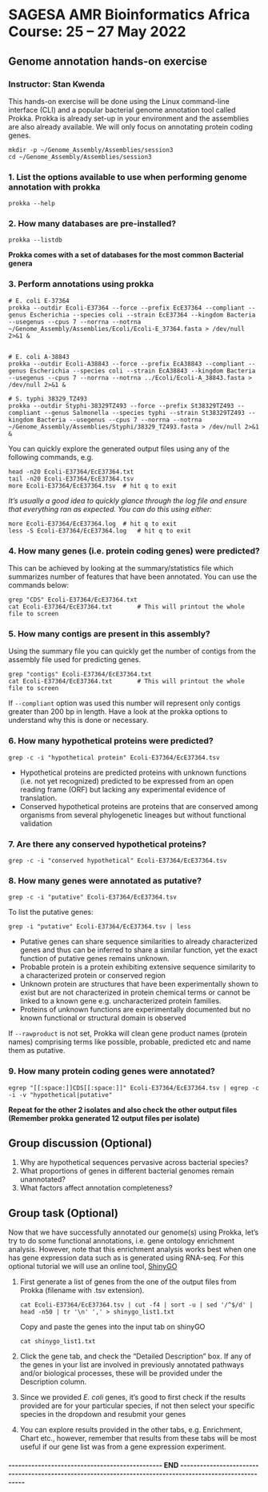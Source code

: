# SAGESA AMR Bioinformatics Africa Course: 25 – 27 May 2022
## Genome annotation hands-on exercise
### Instructor: Stan Kwenda

This hands-on exercise will be done using the Linux command-line interface (CLI) and a popular bacterial genome annotation tool called Prokka. Prokka is already set-up in your environment and the assemblies are also already available. We will only focus on annotating protein coding genes.

```
mkdir -p ~/Genome_Assembly/Assemblies/session3
cd ~/Genome_Assembly/Assemblies/session3
```

### 1. List the options available to use when performing genome annotation with prokka
`prokka --help`

### 2. How many databases are pre-installed?
`prokka --listdb`

**Prokka comes with a set of databases for the most common Bacterial genera**

### 3. Perform annotations using prokka
```
# E. coli E-37364
prokka --outdir Ecoli-E37364 --force --prefix EcE37364 --compliant --genus Escherichia --species coli --strain EcE37364 --kingdom Bacteria --usegenus --cpus 7 --norrna --notrna ~/Genome_Assembly/Assemblies/Ecoli/Ecoli-E_37364.fasta > /dev/null 2>&1 &


# E. coli A-38843
prokka --outdir Ecoli-A38843 --force --prefix EcA38843 --compliant --genus Escherichia --species coli --strain EcA38843 --kingdom Bacteria --usegenus --cpus 7 --norrna --notrna ../Ecoli/Ecoli-A_38843.fasta > /dev/null 2>&1 &

# S. typhi 38329_TZ493
prokka --outdir Styphi-38329TZ493 --force --prefix St38329TZ493 --compliant --genus Salmonella --species typhi --strain St38329TZ493 --kingdom Bacteria --usegenus --cpus 7 --norrna --notrna ~/Genome_Assembly/Assemblies/Styphi/38329_TZ493.fasta > /dev/null 2>&1 &
```
You can quickly explore the generated output files using any of the following commands, e.g.

```
head -n20 Ecoli-E37364/EcE37364.txt
tail -n20 Ecoli-E37364/EcE37364.tsv 
more Ecoli-E37364/EcE37364.tsv	# hit q to exit
```
_It’s usually a good idea to quickly glance through the log file and ensure that everything ran as expected. You can do this using either:_

```
more Ecoli-E37364/EcE37364.log 	# hit q to exit
less -S Ecoli-E37364/EcE37364.log 	# hit q to exit
```

### 4.	How many genes (i.e. protein coding genes) were predicted? 
This can be achieved by looking at the summary/statistics file which summarizes number of features that have been annotated. You can use the commands below:

```
grep "CDS" Ecoli-E37364/EcE37364.txt
cat Ecoli-E37364/EcE37364.txt		# This will printout the whole file to screen
```

### 5. How many contigs are present in this assembly?
Using the summary file you can quickly get the number of contigs from the assembly file used for predicting genes.

```
grep "contigs" Ecoli-E37364/EcE37364.txt
cat Ecoli-E37364/EcE37364.txt		# This will printout the whole file to screen
```

If `--compliant` option was used this number will represent only contigs greater than 200 bp in length. Have a look at the prokka options to understand why this is done or necessary.

### 6. How many hypothetical proteins were predicted?
`grep -c -i "hypothetical protein" Ecoli-E37364/EcE37364.tsv`

- Hypothetical proteins are predicted proteins with unknown functions (i.e. not yet recognized) predicted to be expressed from an open reading frame (ORF) but lacking any experimental evidence of translation.
- Conserved hypothetical proteins are proteins that are conserved among organisms from several phylogenetic lineages but without functional validation


### 7. Are there any conserved hypothetical proteins?

`grep -c -i "conserved hypothetical" Ecoli-E37364/EcE37364.tsv`

### 8. How many genes were annotated as putative?

`grep -c -i "putative" Ecoli-E37364/EcE37364.tsv`

To list the putative genes:

`grep -i "putative" Ecoli-E37364/EcE37364.tsv | less `

- Putative genes can share sequence similarities to already characterized genes and thus can be inferred to share a similar function, yet the exact function of putative genes remains unknown.
- Probable protein is a protein exhibiting extensive sequence similarity to a characterized protein or conserved region
- Unknown protein are structures that have been experimentally shown to exist but are not characterized in protein chemical terms or cannot be linked to a known gene e.g. uncharacterized protein families.
- Proteins of unknown functions  are experimentally documented but no known functional or structural domain is observed

If `--rawproduct` is not set, Prokka will clean gene product names (protein names) comprising terms like possible, probable, predicted etc and name them as putative.

### 9. How many protein coding genes were annotated?
`egrep "[[:space:]]CDS[[:space:]]" Ecoli-E37364/EcE37364.tsv | egrep -c -i -v "hypothetical|putative"`

**Repeat for the other 2 isolates and also check the other output files (Remember prokka generated 12 output files per isolate)**


## Group discussion (Optional)
1. Why are hypothetical sequences pervasive across bacterial species?
2. What proportions of genes in different bacterial genomes remain unannotated?
3. What factors affect annotation completeness?


## Group task (Optional)
Now that we have successfully annotated our genome(s) using Prokka, let’s try to do some functional annotations, i.e. gene ontology enrichment analysis. However, note that this enrichment analysis works best when one has gene expression data such as is generated using RNA-seq. For this optional tutorial we will use an online tool, [ShinyGO](http://bioinformatics.sdstate.edu/go/)

1. First generate a list of genes from the one of the output files from Prokka (filename with .tsv extension).
   ```
   cat Ecoli-E37364/EcE37364.tsv | cut -f4 | sort -u | sed '/^$/d' | head -n50 | tr '\n' ',' > shinygo_list1.txt
   ```

   Copy and paste the genes into the input tab on shinyGO

   `cat shinygo_list1.txt `

2.	Click the gene tab, and check the “Detailed Description” box. 
If any of the genes in your list are involved in previously annotated pathways and/or biological processes, these will be provided under the Description column.

3.	Since we provided _E. coli_ genes, it’s good to first check if the results provided are for your particular species, if not then select your specific species in the dropdown and resubmit your genes

4.	You can explore results provided in the other tabs, e.g. Enrichment, Chart etc., however, remember that results from these tabs will be most useful if our gene list was from a gene expression experiment.



####   ----------------------------------------------- END ---------------------------------------------------------------------------------------------------------







